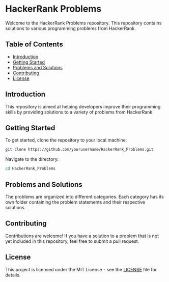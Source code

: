 # HackerRank Problems

Welcome to the HackerRank Problems repository. This repository contains solutions to various programming problems from HackerRank.

## Table of Contents

- [Introduction](#introduction)
- [Getting Started](#getting-started)
- [Problems and Solutions](#problems-and-solutions)
- [Contributing](#contributing)
- [License](#license)

## Introduction

This repository is aimed at helping developers improve their programming skills by providing solutions to a variety of problems from HackerRank.

## Getting Started

To get started, clone the repository to your local machine:

```bash
git clone https://github.com/yourusername/HackerRank_Problems.git
```

Navigate to the directory:

```bash
cd HackerRank_Problems
```

## Problems and Solutions

The problems are organized into different categories. Each category has its own folder containing the problem statements and their respective solutions.

## Contributing

Contributions are welcome! If you have a solution to a problem that is not yet included in this repository, feel free to submit a pull request.

## License

This project is licensed under the MIT License - see the [LICENSE](LICENSE) file for details.

